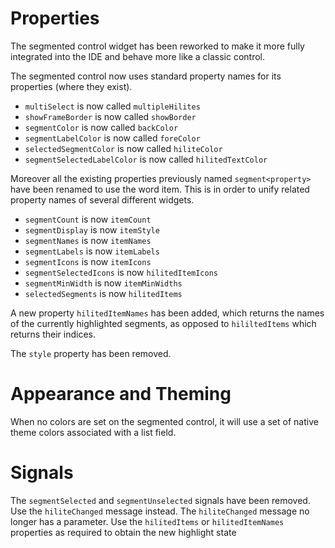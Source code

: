# Properties
The segmented control widget has been reworked to make it more fully
integrated into the IDE and behave more like a classic control.

The segmented control now uses standard property names for its 
properties (where they exist). 

- `multiSelect` is now called `multipleHilites`
- `showFrameBorder` is now called `showBorder`
- `segmentColor` is now called `backColor`
- `segmentLabelColor` is now called `foreColor`
- `selectedSegmentColor` is now called `hiliteColor`
- `segmentSelectedLabelColor` is now called `hilitedTextColor`

Moreover all the existing properties previously named 
`segment<property>` have been renamed to use the word item. This is
in order to unify related property names of several different widgets.
- `segmentCount` is now `itemCount`
- `segmentDisplay` is now `itemStyle`
- `segmentNames` is now `itemNames`
- `segmentLabels` is now `itemLabels`
- `segmentIcons` is now `itemIcons`
- `segmentSelectedIcons` is now `hilitedItemIcons`
- `segmentMinWidth` is now `itemMinWidths`
- `selectedSegments` is now `hilitedItems`

A new property `hilitedItemNames` has been added, which returns the 
names of the currently highlighted segments, as opposed to 
`hililtedItems` which returns their indices.

The `style` property has been removed.

# Appearance and Theming
When no colors are set on the segmented control, it will use a set of 
native theme colors associated with a list field.

# Signals
The `segmentSelected` and `segmentUnselected` signals have been 
removed. Use the `hiliteChanged` message instead. The `hiliteChanged`
message no longer has a parameter. Use the `hilitedItems` or 
`hilitedItemNames` properties as required to obtain the new highlight 
state